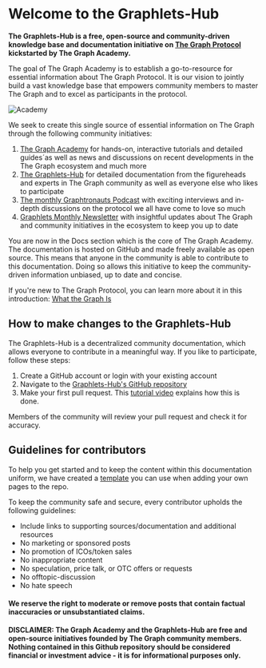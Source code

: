 # Welcome to the Graphlets-Hub

**The Graphlets-Hub is a free, open-source and community-driven knowledge base and documentation initiative on [The Graph Protocol](https://thegraph.com "The Graph Protocol") kickstarted by The Graph Academy.**

The goal of The Graph Academy is to establish a go-to-resource for essential information about The Graph Protocol. It is our vision to jointly build a vast knowledge base that empowers community members to master The Graph and to excel as participants in the protocol.

![Academy](https://i.imgur.com/0zxHSbm.png)

We seek to create this single source of essential information on The Graph through the following community initiatives:

1. [The Graph Academy](https://thegraph.academy/ "The Graph Academy") for hands-on, interactive tutorials and detailed guides´as well as news and discussions on recent developments in the The Graph ecosystem and much more 
2. [The Graphlets-Hub](https://github.com/TheGraphAcademy/Graphlets-Hub/ "The Graphlets-Hub") for detailed documentation from the figureheads and experts in The Graph community as well as everyone else who likes to participate
3. [The monthly Graphtronauts Podcast](https://soundcloud.com/graph-community-podcast "The Graphtronauts Podcast") with exciting interviews and in-depth discussions on the protocol we all have come to love so much
4. [Graphlets Monthly Newsletter](https://thegraph.academy/ "Graphlets Monthly Newsletter") with insightful updates about The Graph and community initiatives in the ecosystem to keep you up to date

You are now in the Docs section which is the core of The Graph Academy. The documentation is hosted on GitHub and made freely available as open source. This means that anyone in the community is able to contribute to this documentation. Doing so allows this initiative to keep the community-driven information unbiased, up to date and concise.

If you're new to The Graph Protocol, you can learn more about it in this introduction: [What the Graph Is](https://thegraph.com/docs/introduction#what-the-graph-is "What the Graph Is")

## How to make changes to the Graphlets-Hub
The Graphlets-Hub is a decentralized community documentation, which allows everyone to contribute in a meaningful way. If you like to participate, follow these steps:

1. Create a GitHub account or login with your existing account
2. Navigate to the [Graphlets-Hub's GitHub repository](https://github.com/TheGraphAcademy/Graphlets-Hub/ "Graphlets-Hub's GitHub repository") 
3. Make your first pull request. This [tutorial video](https://www.youtube.com/watch?v=YTbRzhQju4c&t=1s "tutorial video") explains how this is done.

Members of the community will review your pull request and check it for accuracy.

## Guidelines for contributors
To help you get started and to keep the content within this documentation uniform, we have created a [template](https://github.com/TheGraphAcademy/Graphlets-Hub/blob/main/template.md "template") you can use when adding your own pages to the repo.

To keep the community safe and secure, every contributor upholds the following guidelines:

* Include links to supporting sources/documentation and additional resources
* No marketing or sponsored posts
* No promotion of ICOs/token sales
* No inappropriate content
* No speculation, price talk, or OTC offers or requests
* No offtopic-discussion
* No hate speech

#### We reserve the right to moderate or remove posts that contain factual inaccuracies or unsubstantiated claims.

**DISCLAIMER: The Graph Academy and the Graphlets-Hub are free and open-source initiatives founded by The Graph community members. Nothing contained in this Github repository should be considered financial or investment advice - it is for informational purposes only.**
